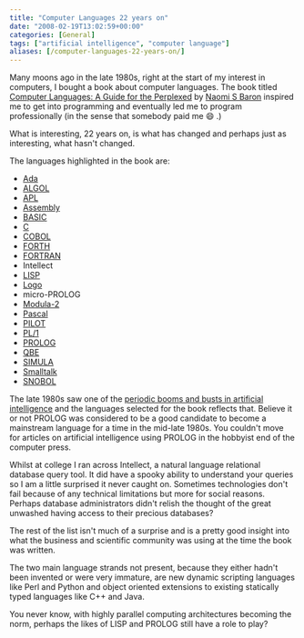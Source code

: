 ```yaml
---
title: "Computer Languages 22 years on"
date: "2008-02-19T13:02:59+00:00"
categories: [General]
tags: ["artificial intelligence", "computer language"]
aliases: [/computer-languages-22-years-on/]
---
```


Many moons ago in the late 1980s, right at the start of my interest in computers, I bought a book about computer languages. The book titled [Computer Languages: A Guide for the Perplexed](http://www.amazon.com/Computer-Languages-Perplexed-Naomi-Baron/dp/0385232144/ref=sr_1_7) by [Naomi S Baron](https://en.wikipedia.org/wiki/Naomi_Baron) inspired me to get into programming and eventually led me to program professionally (in the sense that somebody paid me :smile: .)

What is interesting, 22 years on, is what has changed and perhaps just as interesting, what hasn't changed.

The languages highlighted in the book are:

- [Ada](https://en.wikipedia.org/wiki/Ada_(programming_language))
- [ALGOL](https://en.wikipedia.org/wiki/ALGOL)
- [APL](https://en.wikipedia.org/wiki/APL_(programming_language))
- [Assembly](https://en.wikipedia.org/wiki/Assembly_language)
- [BASIC](https://en.wikipedia.org/wiki/BASIC_programming_language)
- [C](https://en.wikipedia.org/wiki/C_(programming_language))
- [COBOL](https://en.wikipedia.org/wiki/COBOL)
- [FORTH](https://en.wikipedia.org/wiki/Forth_(programming_language))
- [FORTRAN](https://en.wikipedia.org/wiki/Fortran)
- Intellect
- [LISP](https://en.wikipedia.org/wiki/Lisp_programming_language)
- [Logo](https://en.wikipedia.org/wiki/Logo)
- micro-PROLOG
- [Modula-2](http://www.modula2.org/)
- [Pascal](https://en.wikipedia.org/wiki/Pascal_programming_language)
- [PILOT](https://en.wikipedia.org/wiki/PILOT_programming_language)
- [PL/1](https://en.wikipedia.org/wiki/PL/I)
- [PROLOG](https://en.wikipedia.org/wiki/Prolog)
- [QBE](https://en.wikipedia.org/wiki/Query_by_Example)
- [SIMULA](https://en.wikipedia.org/wiki/Simula)
- [Smalltalk](http://www.smalltalk.org/)
- [SNOBOL](https://en.wikipedia.org/wiki/SNOBOL)

The late 1980s saw one of the [periodic booms and busts in artificial intelligence](https://en.wikipedia.org/wiki/AI_winter) and the languages selected for the book reflects that. Believe it or not PROLOG was considered to be a good candidate to become a mainstream language for a time in the mid-late 1980s. You couldn't move for articles on artificial intelligence using PROLOG in the hobbyist end of the computer press.

Whilst at college I ran across Intellect, a natural language relational database query tool. It did have a spooky ability to understand your queries so I am a little surprised it never caught on. Sometimes technologies don't fail because of any technical limitations but more for social reasons. Perhaps database administrators didn't relish the thought of the great unwashed having access to their precious databases?

The rest of the list isn't much of a surprise and is a pretty good insight into what the business and scientific community was using at the time the book was written.

The two main language strands not present, because they either hadn't been invented or were very immature, are new dynamic scripting languages like Perl and Python and object oriented extensions to existing statically typed languages like C++ and Java.

You never know, with highly parallel computing architectures becoming the norm, perhaps the likes of LISP and PROLOG still have a role to play?
